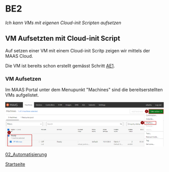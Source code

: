 # BE2
*Ich kann VMs mit eigenen Cloud-init Scripten aufsetzen*

## VM Aufsetzten mit Cloud-init Script

Auf setzen einer VM mit einem Cloud-init Scritp zeigen wir mittels der MAAS Cloud.

Die VM ist bereits schon erstellt gemässt Schritt [AE1](https://github.com/ask-yo-girl-about-me/Project-Future/blob/main/01_Grundlage/AE1.md).

### VM Aufsetzen

Im MAAS Portal unter dem Menupunkt "Machines" sind die bereitserstellten VMs aufgelistet.

![BE2_1](../00_Allgemein/images/02_Automatisierung_BE2/Be2_1.png)

[02_Automatisierung](../02_Automatisierung)

[Startseite](https://github.com/ask-yo-girl-about-me/Project-Future)